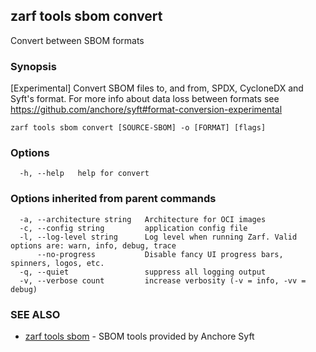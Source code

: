 ## zarf tools sbom convert

Convert between SBOM formats

### Synopsis

[Experimental] Convert SBOM files to, and from, SPDX, CycloneDX and Syft's format. For more info about data loss between formats see https://github.com/anchore/syft#format-conversion-experimental

```
zarf tools sbom convert [SOURCE-SBOM] -o [FORMAT] [flags]
```

### Options

```
  -h, --help   help for convert
```

### Options inherited from parent commands

```
  -a, --architecture string   Architecture for OCI images
  -c, --config string         application config file
  -l, --log-level string      Log level when running Zarf. Valid options are: warn, info, debug, trace
      --no-progress           Disable fancy UI progress bars, spinners, logos, etc.
  -q, --quiet                 suppress all logging output
  -v, --verbose count         increase verbosity (-v = info, -vv = debug)
```

### SEE ALSO

* [zarf tools sbom](zarf_tools_sbom.md)	 - SBOM tools provided by Anchore Syft

